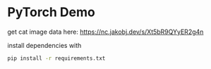 # PyTorch Demo

get cat image data here: https://nc.jakobj.dev/s/Xt5bR9QYyER2g4n

install dependencies with 
```bash
pip install -r requirements.txt
```
